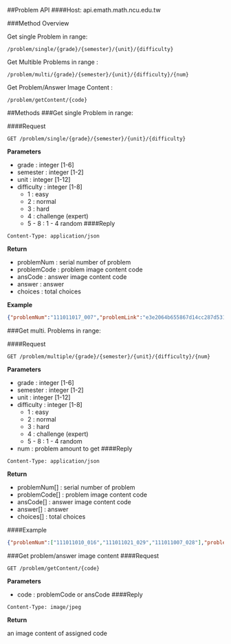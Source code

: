 ##Problem API
####Host: api.emath.math.ncu.edu.tw

###Method Overview

Get single Problem in range:
```
/problem/single/{grade}/{semester}/{unit}/{difficulty}
```
Get Multible Problems in range :
```
/problem/multi/{grade}/{semester}/{unit}/{difficulty}/{num}
```
Get Problem/Answer Image Content :
```
/problem/getContent/{code}
```

##Methods
###Get single Problem in range:

####Request
```
GET /problem/single/{grade}/{semester}/{unit}/{difficulty}
```

**Parameters**

* grade : integer [1-6]
* semester : integer [1-2]
* unit : integer [1-12]
* difficulty : integer [1-8]
	* 1 : easy
	* 2 : normal
	* 3 : hard
	* 4 : challenge (expert)
	* 5 - 8 : 1 - 4 random
####Reply
```
Content-Type: application/json
```
**Return**

* problemNum : serial number of problem
* problemCode : problem image content code
* ansCode : answer image content code
* answer : answer
* choices : total choices

**Example**
```json
{"problemNum":"111011017_007","problemLink":"e3e2064b655867d14cc287d53105378a","ansLink":"03a58230db7b99b469401da341db7950","answer":"1","choices":"3"}
```
###Get multi. Problems in range:

####Request
```
GET /problem/multiple/{grade}/{semester}/{unit}/{difficulty}/{num}
```

**Parameters**

* grade : integer [1-6]
* semester : integer [1-2]
* unit : integer [1-12]
* difficulty : integer [1-8]
	* 1 : easy
	* 2 : normal
	* 3 : hard
	* 4 : challenge (expert)
	* 5 - 8 : 1 - 4 random
* num : problem amount to get
####Reply
```
Content-Type: application/json
```
**Return**

* problemNum[] : serial number of problem
* problemCode[] : problem image content code
* ansCode[] : answer image content code
* answer[] : answer
* choices[] : total choices

####Example
```json
{"problemNum":["111011010_016","111011021_029","111011007_028"],"problemLink":["b4479eba42507f41721e01380e8fcbbb","d1805b1dd19d6684e9ff812580a7c97d","fd1537b9fa0aee541b918df1ff25373b"],"ansLink":["21891e817bc91da38cc552db570afc5c","3745381683a305358f553b82e02407de","b63d53ec449d038d152b3d5656adb83d"],"answer":["1","2","2"],"choices":["3","4","4"]}
```

###Get problem/answer image content
####Request
```
GET /problem/getContent/{code}
```

**Parameters**

* code : problemCode or ansCode
####Reply
```
Content-Type: image/jpeg
```
**Return**

an image content of assigned code
